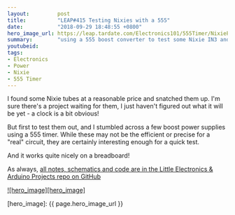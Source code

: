 ```yaml
---
layout:         post
title:          "LEAP#415 Testing Nixies with a 555"
date:           "2018-09-29 18:48:55 +0800"
hero_image_url: https://leap.tardate.com/Electronics101/555Timer/NixiePowerSupply/assets/NixiePowerSupply_build.jpg
summary:        "using a 555 boost converter to test some Nixie IN3 and IN14 tubes"
youtubeid:
tags:
- Electronics
- Power
- Nixie
- 555 Timer
---
```


I found some Nixie tubes at a reasonable price and snatched them up.
I'm sure there's a project waiting for them, I just haven't figured out what it will be yet - a clock is a bit obvious!

But first to test them out, and I stumbled across a few boost power supplies using a 555 timer.
While these may not be the efficient or precise for a "real" circuit, they are certainly interesting enough for a quick test.

And it works quite nicely on a breadboard!

As always, [all notes, schematics and code are in the Little Electronics & Arduino Projects repo on GitHub][project]

[![hero_image][hero_image]][project]

[leap]: https://leap.tardate.com
[project]: https://github.com/tardate/LittleArduinoProjects/tree/master/Electronics101/555Timer/NixiePowerSupply
[hero_image]: {{ page.hero_image_url }}
